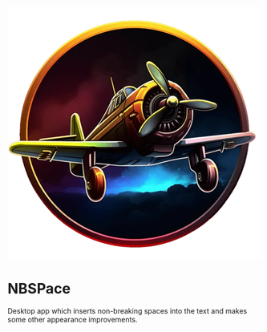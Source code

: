 <p align="center">
  <a href="https://nordskill.com/"><img src="https://raw.githubusercontent.com/nordskill/nbsp-ace/main/img/icon.webp" alt="NBSPace Icon"></a>
</p>

# NBSPace
Desktop app which inserts non-breaking spaces into the text and makes some other appearance improvements.
